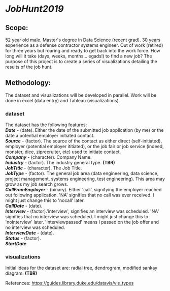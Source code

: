 # *JobHunt2019*

## Scope: 
52 year old male. Master's degree in Data Science (recent grad). 30 years experience as a defense contractor systems engineer. Out of work (retired) for three years but roaring and ready to get back into the work force. How long will it take (days, weeks, months... egads!) to find a new job? The purpose of this project is to create a series of visualizations detailing the results of the job hunt.

## Methodology: 
The dataset and visualizations will be developed in parallel. Work will be done in excel (data entry) and Tableau (visualizations).

### dataset
The dataset has the following features:<br>
***Date*** - (date). Either the date of the submitted job application (by me) or the date a potential employer initiated contact.<br>
***Source*** - (factor). The source of the contact as either direct (self-initiated), employer (potential employer ititiated), or the job fair or job service (indeed, monster, dice, ziprecruiter, etc) used to initiate contact.<br>
***Company*** - (character). Company Name. <br>
***Industry*** - (factor). The industry general type. **(TBR)**<br>
***JobTitle*** - (character). The Job Title.<br>
***JobType*** - (factor). The general job area (data engineering, data science, project management, systems engineering, test engineering). This area may grow as my job search grows.<br>
***CallFromEmployer*** - (binary). Either 'call', signifying the employer reached out following application. 'NA' signifies that no call was ever received. I might just change this to 'nocall' later. <br>
***CallDate*** - (date). <br>
***Interview*** - (factor).'interview', signifies an interview was scheduled. 'NA' signifies that no interview was scheduled. I might just change this to 'nointerview' later. 'interviewpassed' means I passed on the job offer and no interview was scheduled.<br>
***InterviewDate*** - (date). <br>
***Status*** - (factor). <br>
***StartDate***<br>

### visualizations
Initial ideas for the dataset are: radial tree, dendrogram, modified sankay diagram. **(TBR)** <br>


References:
https://guides.library.duke.edu/datavis/vis_types